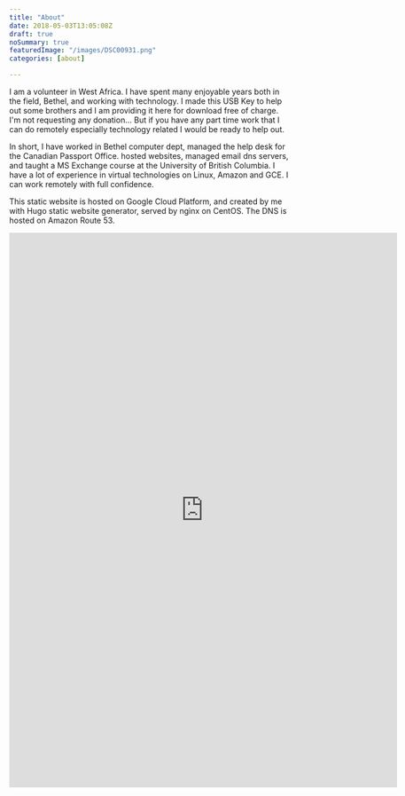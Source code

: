 ```yaml
---
title: "About"
date: 2018-05-03T13:05:08Z
draft: true
noSummary: true
featuredImage: "/images/DSC00931.png"
categories: [about]

---
```


I am a volunteer in West Africa. I have spent many enjoyable years both in the field, Bethel, and working with technology. I made this USB Key to help out some brothers and I am providing it here for download free of charge. I'm not requesting any donation... But if you have any part time work that I can do remotely especially technology related I would be ready to help out. 

In short, I have worked in Bethel computer dept, managed the help desk for the Canadian Passport Office. hosted websites, managed email dns servers, and taught a MS Exchange course at the University of British Columbia. I have a lot of experience in virtual technologies on Linux, Amazon and GCE. I can work remotely with full confidence.

This static website is hosted on Google Cloud Platform, and created by me with Hugo static website generator, served by nginx on CentOS. The DNS is hosted on Amazon Route 53.


<iframe src="https://docs.google.com/forms/d/e/1FAIpQLSdw6yhla0-mmVrAWeLcHM2lBKHvKZre4uiiiGCjvaG30x22Qg/viewform?embedded=true" width="700" height="1000" frameborder="0" marginheight="0" marginwidth="0">Loading...</iframe>
